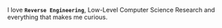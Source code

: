 I love **`Reverse Engineering`**, Low-Level Computer Science Research and everything that makes me curious.        
